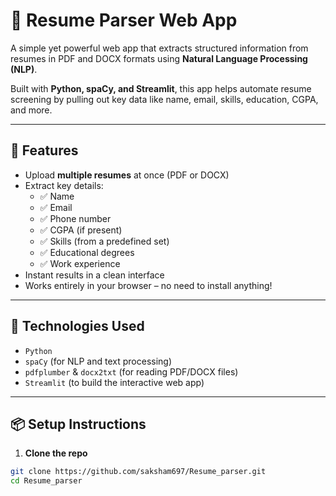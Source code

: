 # 📄 Resume Parser Web App

A simple yet powerful web app that extracts structured information from resumes in PDF and DOCX formats using **Natural Language Processing (NLP)**.

Built with **Python, spaCy, and Streamlit**, this app helps automate resume screening by pulling out key data like name, email, skills, education, CGPA, and more.

---

## 🚀 Features

- Upload **multiple resumes** at once (PDF or DOCX)
- Extract key details:
  - ✅ Name
  - ✅ Email
  - ✅ Phone number
  - ✅ CGPA (if present)
  - ✅ Skills (from a predefined set)
  - ✅ Educational degrees
  - ✅ Work experience
- Instant results in a clean interface
- Works entirely in your browser – no need to install anything!

---

## 🧠 Technologies Used

- `Python`
- `spaCy` (for NLP and text processing)
- `pdfplumber` & `docx2txt` (for reading PDF/DOCX files)
- `Streamlit` (to build the interactive web app)

---

## 📦 Setup Instructions

1. **Clone the repo**
```bash
git clone https://github.com/saksham697/Resume_parser.git
cd Resume_parser
